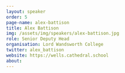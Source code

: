```yaml
---
layout: speaker
order: 5
page-name: alex-battison
title: Alex Battison
img: /assets/img/speakers/alex-battison.jpg
role: Senior Deputy Head
organisation: Lord Wandsworth College
twitter: alex_battison
website: https://wells.cathedral.school
about: 
---
```

